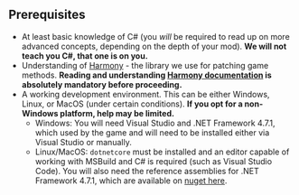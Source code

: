 ## Prerequisites
* At least basic knowledge of C# (you *will* be required to read up on more advanced concepts, depending on the depth of your mod). **We will not teach you C#, that one is on you.**
* Understanding of [Harmony](https://github.com/pardeike/Harmony) - the library we use for patching game methods. **Reading and understanding [Harmony documentation](https://harmony.pardeike.net/articles/patching.html) is absolutely mandatory before proceeding.**
* A working development environment. This can be either Windows, Linux, or MacOS (under certain conditions). **If you opt for a non-Windows platform, help may be limited.**
  * Windows: You will need Visual Studio and .NET Framework 4.7.1, which used by the game and will need to be installed either via Visual Studio or manually.
  * Linux/MacOS: `dotnetcore` must be installed and an editor capable of working with MSBuild and C# is required (such as Visual Studio Code). You will also need the reference assemblies for .NET Framework 4.7.1, which are available on [nuget here](https://www.nuget.org/packages/Microsoft.NETFramework.ReferenceAssemblies.net471/).

